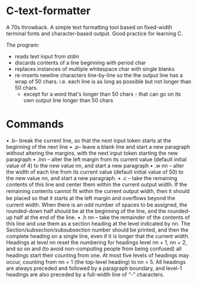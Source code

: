 # C-text-formatter

A 70s throwback. A simple text formatting tool based on fixed-width terminal fonts and character-based output. Good practice for learning C.

The program:
- reads text input from stdin
- discards contents of a line beginning with period char
- replaces instances of multiple whitespace char with single blanks
- re-inserts newline characters line-by-line so the the output line has a wrap of 50 chars. i.e. each line is as long as possible but not longer than 50 chars.
  - except for a word that's longer than 50 chars - that can go on its own output line longer than 50 chars

# Commands
• .b– break the current line, so that the next input token starts at the beginning of the next line
• .p– leave a blank line and start a new paragraph without altering the margins, with the next input token starting the new paragraph
• .lnn – alter the left margin from its current value (default initial value of 4) to the new value nn, and start a new paragraph
• .w nn – alter the width of each line from its current value (default initial value of 50) to the new value nn, and start a new paragraph.
• .c – take the remaining contents of this line and center them within the current output width. If the remaining contents cannot ﬁt within the current output width, then it should be placed so that it starts at the left margin and overﬂows beyond the current width. When there is an odd number of spaces to be assigned, the rounded-down half should be at the beginning of the line, and the rounded-up half at the end of the line.
• .h nn – take the remainder of the contents of this line and use them as a section heading at the level indicated by nn. The Section/subsection/subsubsection number should be printed, and then the complete heading on a single line, even if it is longer that the current width. Headings at level nn reset the numbering for headings level nn + 1, nn + 2, and so on and (to avoid non-computing people from being confused) all headings start their counting from one. At most ﬁve levels of headings may occur, counting from nn = 1 (the top-level heading) to nn = 5. All headings are always preceded and followed by a paragraph boundary, and level-1 headings are also preceded by a full-width line of “-” characters.
